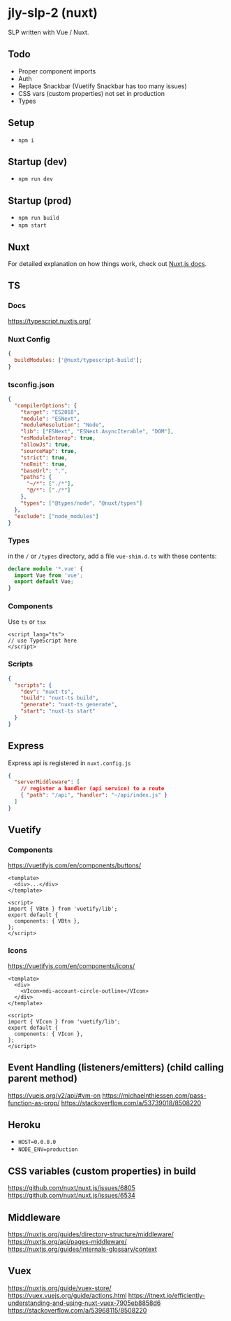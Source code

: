 # jly-slp-2 (nuxt)

SLP written with Vue / Nuxt.

## Todo

- Proper component imports
- Auth
- Replace Snackbar (Vuetify Snackbar has too many issues)
- CSS vars (custom properties) not set in production
- Types

## Setup

- `npm i`

## Startup (dev)

- `npm run dev`

## Startup (prod)

- `npm run build`
- `npm start`

## Nuxt

For detailed explanation on how things work, check out [Nuxt.js docs](https://nuxtjs.org).

## TS

### Docs

https://typescript.nuxtjs.org/

### Nuxt Config

```js
{
  buildModules: ['@nuxt/typescript-build'];
}
```

### tsconfig.json

```json
{
  "compilerOptions": {
    "target": "ES2018",
    "module": "ESNext",
    "moduleResolution": "Node",
    "lib": ["ESNext", "ESNext.AsyncIterable", "DOM"],
    "esModuleInterop": true,
    "allowJs": true,
    "sourceMap": true,
    "strict": true,
    "noEmit": true,
    "baseUrl": ".",
    "paths": {
      "~/*": ["./*"],
      "@/*": ["./*"]
    },
    "types": ["@types/node", "@nuxt/types"]
  },
  "exclude": ["node_modules"]
}
```

### Types

in the `/` or `/types` directory, add a file `vue-shim.d.ts` with these contents:

```ts
declare module '*.vue' {
  import Vue from 'vue';
  export default Vue;
}
```

### Components

Use `ts` or `tsx`

```vue
<script lang="ts">
// use TypeScript here
</script>
```

### Scripts

```json
{
  "scripts": {
    "dev": "nuxt-ts",
    "build": "nuxt-ts build",
    "generate": "nuxt-ts generate",
    "start": "nuxt-ts start"
  }
}
```

## Express

Express api is registered in `nuxt.config.js`

```json
{
  "serverMiddleware": [
    // register a handler (api service) to a route
    { "path": "/api", "handler": "~/api/index.js" }
  ]
}
```

## Vuetify

### Components

https://vuetifyjs.com/en/components/buttons/

```vue
<template>
  <div>...</div>
</template>

<script>
import { VBtn } from 'vuetify/lib';
export default {
  components: { VBtn },
};
</script>
```

### Icons

https://vuetifyjs.com/en/components/icons/

```vue
<template>
  <div>
    <VIcon>mdi-account-circle-outline</VIcon>
  </div>
</template>

<script>
import { VIcon } from 'vuetify/lib';
export default {
  components: { VIcon },
};
</script>
```

## Event Handling (listeners/emitters) (child calling parent method)

https://vuejs.org/v2/api/#vm-on
https://michaelnthiessen.com/pass-function-as-prop/
https://stackoverflow.com/a/53739018/8508220

## Heroku

- `HOST=0.0.0.0`
- `NODE_ENV=production`

## CSS variables (custom properties) in build

https://github.com/nuxt/nuxt.js/issues/6805
https://github.com/nuxt/nuxt.js/issues/6534

## Middleware

https://nuxtjs.org/guides/directory-structure/middleware/
https://nuxtjs.org/api/pages-middleware/
https://nuxtjs.org/guides/internals-glossary/context

## Vuex

https://nuxtjs.org/guide/vuex-store/
https://vuex.vuejs.org/guide/actions.html
https://itnext.io/efficiently-understanding-and-using-nuxt-vuex-7905eb8858d6
https://stackoverflow.com/a/53968115/8508220
